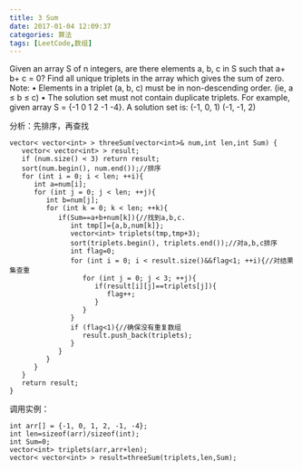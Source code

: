 ```yaml
---
title: 3 Sum
date: 2017-01-04 12:09:37
categories: 算法
tags: [LeetCode,数组]
---
```

 Given an array S of n integers, are there elements a, b, c in S such that a+ b+ c = 0? Find all unique triplets in the array which gives the sum of zero.
Note:
• Elements in a triplet (a, b, c) must be in non-descending order. (ie, a ≤ b ≤ c)
• The solution set must not contain duplicate triplets.
For example, given array S = {-1 0 1 2 -1 -4}.
A solution set is:
(-1, 0, 1)
(-1, -1, 2)
<!--more-->
分析：先排序，再查找
```
vector< vector<int> > threeSum(vector<int>& num,int len,int Sum) {
   vector< vector<int> > result;
   if (num.size() < 3) return result;
   sort(num.begin(), num.end());//排序
   for (int i = 0; i < len; ++i){
      int a=num[i];
      for (int j = 0; j < len; ++j){
         int b=num[j];
         for (int k = 0; k < len; ++k){
            if(Sum==a+b+num[k]){//找到a,b,c.
               int tmp[]={a,b,num[k]};
               vector<int> triplets(tmp,tmp+3);
               sort(triplets.begin(), triplets.end());//对a,b,c排序
               int flag=0;
               for (int i = 0; i < result.size()&&flag<1; ++i){//对结果集查重
                  for (int j = 0; j < 3; ++j){
                     if(result[i][j]==triplets[j]){
                        flag++;
                     }
                  }
               }
               if (flag<1){//确保没有重复数组
                  result.push_back(triplets);
               }
            }
         }
      }
   }
   return result;
}
```

调用实例：

```
int arr[] = {-1, 0, 1, 2, -1, -4};
int len=sizeof(arr)/sizeof(int);
int Sum=0;
vector<int> triplets(arr,arr+len);
vector< vector<int> > result=threeSum(triplets,len,Sum);
```